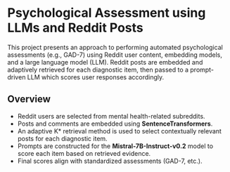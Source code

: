 # Psychological Assessment using LLMs and Reddit Posts

This project presents an approach to performing automated psychological assessments (e.g., GAD-7) using Reddit user content, embedding models, and a large language model (LLM). Reddit posts are embedded and adaptively retrieved for each diagnostic item, then passed to a prompt-driven LLM which scores user responses accordingly.

## Overview

- Reddit users are selected from mental health-related subreddits.
- Posts and comments are embedded using **SentenceTransformers**.
- An adaptive K* retrieval method is used to select contextually relevant posts for each diagnostic item.
- Prompts are constructed for the **Mistral-7B-Instruct-v0.2** model to score each item based on retrieved evidence.
- Final scores align with standardized assessments (GAD-7, etc.).
